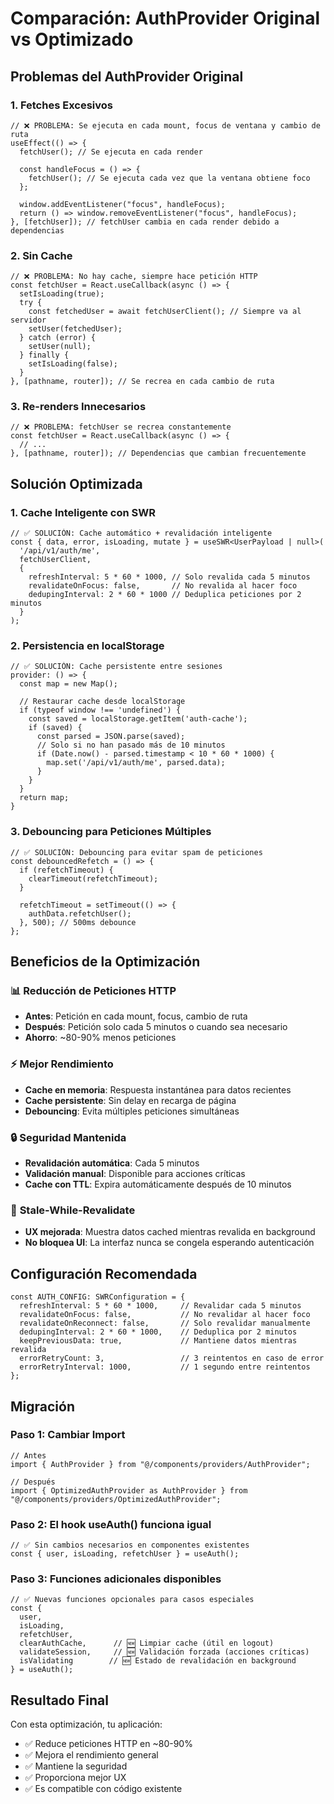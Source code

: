 # Comparación: AuthProvider Original vs Optimizado

## Problemas del AuthProvider Original

### 1. **Fetches Excesivos**
```tsx
// ❌ PROBLEMA: Se ejecuta en cada mount, focus de ventana y cambio de ruta
useEffect(() => {
  fetchUser(); // Se ejecuta en cada render
  
  const handleFocus = () => {
    fetchUser(); // Se ejecuta cada vez que la ventana obtiene foco
  };

  window.addEventListener("focus", handleFocus);
  return () => window.removeEventListener("focus", handleFocus);
}, [fetchUser]); // fetchUser cambia en cada render debido a dependencias
```

### 2. **Sin Cache**
```tsx
// ❌ PROBLEMA: No hay cache, siempre hace petición HTTP
const fetchUser = React.useCallback(async () => {
  setIsLoading(true);
  try {
    const fetchedUser = await fetchUserClient(); // Siempre va al servidor
    setUser(fetchedUser);
  } catch (error) {
    setUser(null);
  } finally {
    setIsLoading(false);
  }
}, [pathname, router]); // Se recrea en cada cambio de ruta
```

### 3. **Re-renders Innecesarios**
```tsx
// ❌ PROBLEMA: fetchUser se recrea constantemente
const fetchUser = React.useCallback(async () => {
  // ...
}, [pathname, router]); // Dependencias que cambian frecuentemente
```

## Solución Optimizada

### 1. **Cache Inteligente con SWR**
```tsx
// ✅ SOLUCIÓN: Cache automático + revalidación inteligente
const { data, error, isLoading, mutate } = useSWR<UserPayload | null>(
  '/api/v1/auth/me',
  fetchUserClient,
  {
    refreshInterval: 5 * 60 * 1000, // Solo revalida cada 5 minutos
    revalidateOnFocus: false,       // No revalida al hacer foco
    dedupingInterval: 2 * 60 * 1000 // Deduplica peticiones por 2 minutos
  }
);
```

### 2. **Persistencia en localStorage**
```tsx
// ✅ SOLUCIÓN: Cache persistente entre sesiones
provider: () => {
  const map = new Map();
  
  // Restaurar cache desde localStorage
  if (typeof window !== 'undefined') {
    const saved = localStorage.getItem('auth-cache');
    if (saved) {
      const parsed = JSON.parse(saved);
      // Solo si no han pasado más de 10 minutos
      if (Date.now() - parsed.timestamp < 10 * 60 * 1000) {
        map.set('/api/v1/auth/me', parsed.data);
      }
    }
  }
  return map;
}
```

### 3. **Debouncing para Peticiones Múltiples**
```tsx
// ✅ SOLUCIÓN: Debouncing para evitar spam de peticiones
const debouncedRefetch = () => {
  if (refetchTimeout) {
    clearTimeout(refetchTimeout);
  }
  
  refetchTimeout = setTimeout(() => {
    authData.refetchUser();
  }, 500); // 500ms debounce
};
```

## Beneficios de la Optimización

### 📊 **Reducción de Peticiones HTTP**
- **Antes**: Petición en cada mount, focus, cambio de ruta
- **Después**: Petición solo cada 5 minutos o cuando sea necesario
- **Ahorro**: ~80-90% menos peticiones

### ⚡ **Mejor Rendimiento**
- **Cache en memoria**: Respuesta instantánea para datos recientes
- **Cache persistente**: Sin delay en recarga de página
- **Debouncing**: Evita múltiples peticiones simultáneas

### 🔒 **Seguridad Mantenida**
- **Revalidación automática**: Cada 5 minutos
- **Validación manual**: Disponible para acciones críticas
- **Cache con TTL**: Expira automáticamente después de 10 minutos

### 🎯 **Stale-While-Revalidate**
- **UX mejorada**: Muestra datos cached mientras revalida en background
- **No bloquea UI**: La interfaz nunca se congela esperando autenticación

## Configuración Recomendada

```tsx
const AUTH_CONFIG: SWRConfiguration = {
  refreshInterval: 5 * 60 * 1000,     // Revalidar cada 5 minutos
  revalidateOnFocus: false,           // No revalidar al hacer foco
  revalidateOnReconnect: false,       // Solo revalidar manualmente
  dedupingInterval: 2 * 60 * 1000,    // Deduplica por 2 minutos
  keepPreviousData: true,             // Mantiene datos mientras revalida
  errorRetryCount: 3,                 // 3 reintentos en caso de error
  errorRetryInterval: 1000,           // 1 segundo entre reintentos
};
```

## Migración

### Paso 1: Cambiar Import
```tsx
// Antes
import { AuthProvider } from "@/components/providers/AuthProvider";

// Después  
import { OptimizedAuthProvider as AuthProvider } from "@/components/providers/OptimizedAuthProvider";
```

### Paso 2: El hook useAuth() funciona igual
```tsx
// ✅ Sin cambios necesarios en componentes existentes
const { user, isLoading, refetchUser } = useAuth();
```

### Paso 3: Funciones adicionales disponibles
```tsx
// ✅ Nuevas funciones opcionales para casos especiales
const { 
  user, 
  isLoading, 
  refetchUser,
  clearAuthCache,      // 🆕 Limpiar cache (útil en logout)
  validateSession,     // 🆕 Validación forzada (acciones críticas)
  isValidating        // 🆕 Estado de revalidación en background
} = useAuth();
```

## Resultado Final

Con esta optimización, tu aplicación:
- ✅ Reduce peticiones HTTP en ~80-90%
- ✅ Mejora el rendimiento general
- ✅ Mantiene la seguridad
- ✅ Proporciona mejor UX
- ✅ Es compatible con código existente
